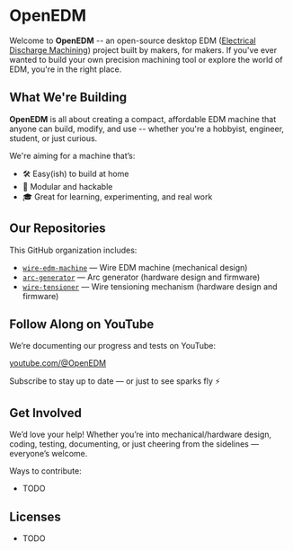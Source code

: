 # OpenEDM

Welcome to **OpenEDM** -- an open-source desktop EDM ([Electrical Discharge Machining](https://en.wikipedia.org/wiki/Electrical_discharge_machining)) project built by makers, for makers. If you've ever wanted to build your own precision machining tool or explore the world of EDM, you're in the right place.

## What We're Building

**OpenEDM** is all about creating a compact, affordable EDM machine that anyone can build, modify, and use -- whether you're a hobbyist, engineer, student, or just curious.

We're aiming for a machine that’s:

- 🛠️ Easy(ish) to build at home
- 🧩 Modular and hackable
- 🎓 Great for learning, experimenting, and real work

## Our Repositories

This GitHub organization includes:

- [`wire-edm-machine`](https://github.com/OpenEDM/wire-edm-machine) — Wire EDM machine (mechanical design)
- [`arc-generator`](https://github.com/OpenEDM/arc-generator) — Arc generator (hardware design and firmware)
- [`wire-tensioner`](https://github.com/OpenEDM/wire-tensioner) — Wire tensioning mechanism (hardware design and firmware)

## Follow Along on YouTube

We’re documenting our progress and tests on YouTube:

[youtube.com/@OpenEDM](https://www.youtube.com/@OpenEDM)

Subscribe to stay up to date — or just to see sparks fly ⚡

## Get Involved

We’d love your help! Whether you’re into mechanical/hardware design, coding, testing, documenting, or just cheering from the sidelines — everyone’s welcome.

Ways to contribute:

- TODO

## Licenses

- TODO
